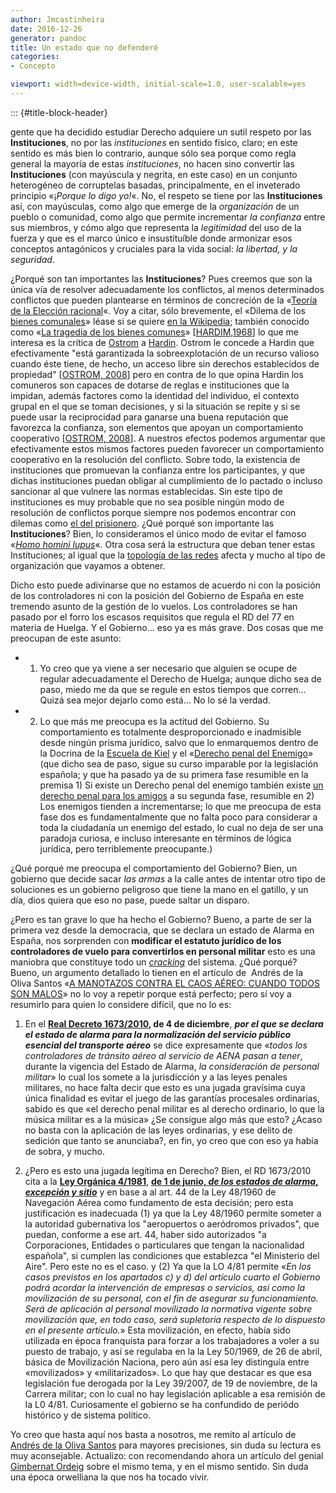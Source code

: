 ```yaml
---
author: Jmcastinheira
date: 2016-12-26
generator: pandoc
title: Un estado que no defenderé
categories:
- Concepto

viewport: width=device-width, initial-scale=1.0, user-scalable=yes
---
```


::: {#title-block-header}

gente que ha decidido estudiar Derecho adquiere un sutil respeto por las
**Instituciones**, no por las *instituciones* en sentido físico, claro;
en este sentido es más bien lo contrario, aunque sólo sea porque como
regla general la mayoría de estas *instituciones*, no hacen sino
convertir las **Instituciones** (con mayúscula y negrita, en este caso)
en un conjunto heterogéneo de corruptelas basadas, principalmente, en el
inveterado principio «¡*Porque lo digo yo!*«. No, el respeto se tiene
por las **Instituciones** así, con mayúsculas, como algo que emerge de
la *organización* de un pueblo o comunidad, como algo que permite
incrementar *la confianza* entre sus miembros, y cómo algo que
representa la *legitimidad* del uso de la fuerza y que es el marco único
e insustituíble donde armonizar esos conceptos antagónicos y cruciales
para la vida social: *la libertad, y la seguridad*.

¿Porqué son tan importantes las **Instituciones**? Pues creemos que son
la única vía de resolver adecuadamente los conflictos, al menos
determinados conflictos que pueden plantearse en términos de concreción
de la «[Teoría de la Elección
racional](http://es.wikipedia.org/wiki/Teor%C3%ADa_de_la_elecci%C3%B3n_racional)«.
Voy a citar, sólo brevemente, el «Dilema de los [bienes
comunales](http://es.wikipedia.org/wiki/Bien_comunal)» léase si se
quiere [en la
Wikipedia](http://es.wikipedia.org/wiki/Tragedia_de_los_comunes);
también conocido como «[La tragedia de los bienes
comunes](http://www.eumed.net/cursecon/textos/hardin-tragedia.htm)»
\[[HARDIM,1968](http://www.eumed.net/cursecon/textos/hardin-tragedia.htm)\]
lo que me interesa es la crítica de
[Ostrom](http://es.wikipedia.org/wiki/Elinor_Ostrom) a
[Hardin](http://en.wikipedia.org/wiki/Garrett_Hardin). Ostrom le concede
a Hardin que efectivamente "está garantizada la sobreexplotación de un
recurso valioso cuando éste tiene, de hecho, un acceso libre sin
derechos establecidos de propiedad" \[[OSTROM,
2008](http://www.boell-latinoamerica.org/download_es/Bienes_Comunes_total_EdiBoell.pdf)\]
pero en contra de lo que opina Hardin los comuneros son capaces de
dotarse de reglas e instituciones que la impidan, además factores como
la identidad del individuo, el contexto grupal en el que se toman
decisiones, y si la situación se repite y si se puede usar la
reciprocidad para ganarse una buena reputación que favorezca la
confianza, son elementos que apoyan un comportamiento cooperativo
\[[OSTROM,
2008](http://www.boell-latinoamerica.org/download_es/Bienes_Comunes_total_EdiBoell.pdf)\].
A nuestros efectos podemos argumentar que efectivamente estos mismos
factores pueden favorecer un comportamiento cooperativo en la resolución
del conflicto. Sobre todo, la existencia de instituciones que promuevan
la confianza entre los participantes, y que dichas instituciones puedan
obligar al cumplimiento de lo pactado o incluso sancionar al que vulnere
las normas establecidas. Sin este tipo de instituciones es muy probable
que no sea posible ningún modo de resolución de conflictos porque
siempre nos podemos encontrar con dilemas como [el del
prisionero](http://www.google.es/url?sa=t&source=web&cd=1&ved=0CBsQFjAA&url=http%3A%2F%2Fes.wikipedia.org%2Fwiki%2FDilema_del_prisionero&rct=j&q=dilema%20del%20prisionero&ei=n3v7TJD6PIqAhQep2bDhCg&usg=AFQjCNFESgiv1_GuetOXSOoLn2eAIH-QEQ&sig2=278Jn0gm7EaaBLVSSqX0UQ&cad=rja).
¿Qué porqué son importante las **Instituciones**? Bien, lo consideramos
el único modo de evitar el famoso «[*Homo homini
lupus*](http://es.wikipedia.org/wiki/Homo_homini_lupus)«. Otra cosa será
la estructura que deban tener estas Instituciones; al igual que la
[topología de las
redes](http://lasindias.net/wiki/index.php?title=Topolog%C3%ADas_de_red)
afecta y mucho al tipo de organización que vayamos a obtener.

Dicho esto puede adivinarse que no estamos de acuerdo ni con la posición
de los controladores ni con la posición del Gobierno de España en este
tremendo asunto de la gestión de lo vuelos. Los controladores se han
pasado por el forro los escasos requisitos que regula el RD del 77 en
materia de Huelga. Y el Gobierno... eso ya es más grave. Dos cosas que
me preocupan de este asunto:

-   1.  Yo creo que ya viene a ser necesario que alguien se ocupe de
        regular adecuadamente el Derecho de Huelga; aunque dicho sea de
        paso, miedo me da que se regule en estos tiempos que corren...
        Quizá sea mejor dejarlo como está... No lo sé la verdad.

-   2.  Lo que más me preocupa es la actitud del Gobierno. Su
        comportamiento es totalmente desproporcionado e inadmisible
        desde ningún prisma jurídico, salvo que lo enmarquemos dentro de
        la Docrina de la [Escuela de
        Kiel](http://lawiuris.wordpress.com/2007/08/15/las-escuelas-penales/)
        y el «[Derecho penal del
        Enemigo](http://www.entelequia.info/content/view/665896/Caamano-y-el-derecho-penal-del-enemigo.html#content-top)»
        (que dicho sea de paso, sigue su curso imparable por la
        legislación española; y que ha pasado ya de su primera fase
        resumible en la premisa 1) Si existe un Derecho penal del
        enemigo también existe [un derecho penal para los
        amigos](http://www.publico.es/espana/207347/camps-es-intimo-amigo-del-presidente-del-tribunal-que-lo-juzgara)
        a su segunda fase, resumible en 2) Los enemigos tienden a
        incrementarse; lo que me preocupa de esta fase dos es
        fundamentalmente que no falta poco para considerar a toda la
        ciudadanía un enemigo del estado, lo cual no deja de ser una
        paradoja curiosa, e incluso interesante en términos de lógica
        jurídica, pero terriblemente preocupante.)

¿Qué porqué me preocupa el comportamiento del Gobierno? Bien, un
gobierno que decide sacar *las armas* a la calle antes de intentar otro
tipo de soluciones es un gobierno peligroso que tiene la mano en el
gatillo, y un día, dios quiera que eso no pase, puede saltar un disparo.

¿Pero es tan grave lo que ha hecho el Gobierno? Bueno, a parte de ser la
primera vez desde la democracia, que se declara un estado de Alarma en
España, nos sorprenden con **modificar el estatuto jurídico de los
controladores de vuelo para convertirlos en personal militar** esto es
una maniobra que constituye todo un
[*cracking*](http://en.wikipedia.org/wiki/Hacker_%28computer_security%29#Black_hat)
del sistema. ¿Qué porqué? Bueno, un argumento detallado lo tienen en el
artículo de  Andrés de la Oliva Santos «[A MANOTAZOS CONTRA EL CAOS
AÉREO: CUANDO TODOS SON
MALOS](http://andresdelaoliva.blogspot.com/2010/12/manotazos-contra-el-caos-aereo-cuando.html#more)»
no lo voy a repetir porque está perfecto; pero sí voy a resumirlo para
quien lo considere difícil, que no lo es:

1.  En el **[Real Decreto
    1673/2010](http://www.boe.es/boe/dias/2010/12/04-1/pdfs/BOE-A-2010-18652.pdf),
    de 4 de diciembre**, ***por el que se declara el estado de alarma
    para la normalización del servicio público esencial del transporte
    aéreo*** se dice expresamente que «*todos los controladores de
    tránsito aéreo al servicio de AENA pasan a tener*, durante la
    vigencia del Estado de Alarma, *la consideración de personal
    militar*» lo cual los somete a la jurisdicción y a las leyes penales
    militares, no hace falta decir que esto es una jugada gravísima cuya
    única finalidad es evitar el juego de las garantías procesales
    ordinarias, sabido es que «el derecho penal militar es al derecho
    ordinario, lo que la música militar es a la música» ¿Se consigue
    algo más que esto? ¿Acaso no basta con la aplicación de las leyes
    ordinarias, y ese delito de sedición que tanto se anunciaba?, en
    fin, yo creo que con eso ya había de sobra, y mucho.

2.  ¿Pero es esto una jugada legítima en Derecho? Bien, el RD 1673/2010
    cita a la [**Ley Orgánica
    4/1981**,](http://www.judicatura.com/Legislacion/0169.pdf) **[de 1
    de junio, *de los estados de alarma, excepción y
    sitio*](http://www.judicatura.com/Legislacion/0169.pdf)** y en base
    a al art. 44 de la Ley 48/1960 de Navegación Aérea como fundamento
    de esta decisión; pero esta justificación es inadecuada (1) ya que
    la Ley 48/1960 permite someter a la autoridad gubernativa los
    "aeropuertos o aeródromos privados", que puedan, conforme a ese art.
    44, haber sido autorizados "a Corporaciones, Entidades o
    particulares que tengan la nacionalidad española", si cumplen las
    condiciones que establezca "el Ministerio del Aire". Pero este no es
    el caso. y (2) Ya que la LO 4/81 permite «*En los casos previstos en
    los apartados c) y d) del artículo cuarto el Gobierno podrá acordar
    la intervención de empresas o servicios, así como la movilización de
    su personal, con el fin de asegurar su funcionamiento. Será de
    aplicación al personal movilizado la normativa vigente sobre
    movilización que, en todo caso, será supletoria respecto de lo
    dispuesto en el presente artículo.*» Esta movilización, en efecto,
    había sido utilizada en época franquista para forzar a los
    trabajadores a voler a su puesto de trabajo, y así se regulaba en la
    la Ley 50/1969, de 26 de abril, básica de Movilización Naciona, pero
    aún así esa ley distinguía entre «movilizados» y «militarizados». Lo
    que hay que destacar es que esa legislación fue derogada por la Ley
    39/2007, de 19 de noviembre, de la Carrera militar; con lo cual no
    hay legislación aplicable a esa remisión de la L0 4/81. Curiosamente
    el gobierno se ha confundido de periódo histórico y de sistema
    político.

Yo creo que hasta aquí nos basta a nosotros, me remito al artículo de
[Andrés de la Oliva
Santos](http://andresdelaoliva.blogspot.com/2010/12/manotazos-contra-el-caos-aereo-cuando.html#more)
para mayores precisiones, sin duda su lectura es muy aconsejable.
Actualizo: con recomendando ahora un artículo del genial [Gimbernat
Ordeig](http://elcomentario.tv/reggio/contra-la-movilizacion-de-los-controladores-de-enrique-gimbernat-en-el-mundo/07/12/2010/)
sobre el mismo tema, y en el mismo sentido. Sin duda una época
orwelliana la que nos ha tocado vivir.
